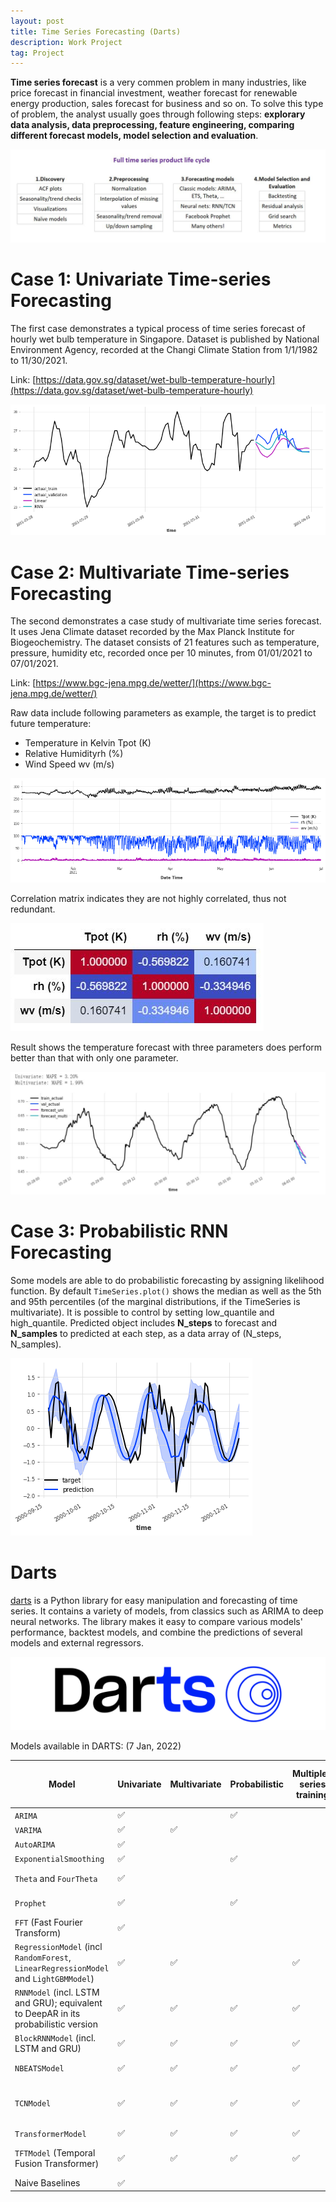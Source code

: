 ```yaml
---
layout: post
title: Time Series Forecasting (Darts)
description: Work Project
tag: Project
---
```


**Time series forecast** is a very commen problem in many industries, like price forecast in financial investment, weather forecast for renewable energy production, sales forecast for business and so on. To solve this type of problem, the analyst usually goes through following steps: **explorary data analysis, data preprocessing, feature engineering, comparing different forecast models, model selection and evaluation**.

![](https://github.com/siyue-zhang/time-series-forecast-Darts/raw/master/images/workflow.JPG)

# Case 1: Univariate Time-series Forecasting

The first case demonstrates a typical process of time series forecast of hourly wet bulb temperature in Singapore. Dataset is published by National Environment Agency, recorded at the Changi Climate Station from 1/1/1982 to 11/30/2021.

Link: [https://data.gov.sg/dataset/wet-bulb-temperature-hourly](https://data.gov.sg/dataset/wet-bulb-temperature-hourly)

![](https://github.com/siyue-zhang/time-series-forecast-Darts/raw/master/images/sample.png)

# Case 2: Multivariate Time-series Forecasting

The second demonstrates a case study of multivariate time series forecast. It uses Jena Climate dataset recorded by the Max Planck Institute for Biogeochemistry. The dataset consists of 21 features such as temperature, pressure, humidity etc, recorded once per 10 minutes, from 01/01/2021 to 07/01/2021.

Link: [https://www.bgc-jena.mpg.de/wetter/](https://www.bgc-jena.mpg.de/wetter/)

Raw data include following parameters as example, the target is to predict future temperature:
* Temperature in Kelvin Tpot (K)
* Relative Humidityrh (%)
* Wind Speed wv (m/s)


![](https://github.com/siyue-zhang/time-series-forecast-Darts/raw/master/images/raw.png)

Correlation matrix indicates they are not highly correlated, thus not redundant.

![](https://github.com/siyue-zhang/time-series-forecast-Darts/raw/master/images/corr.JPG)

Result shows the temperature forecast with three parameters does perform better than that with only one parameter.

![](https://github.com/siyue-zhang/time-series-forecast-Darts/raw/master/images/sample2.JPG)

# Case 3: Probabilistic RNN Forecasting
  
Some models are able to do probabilistic forecasting by assigning likelihood function. By default `TimeSeries.plot()` shows the median as well as the 5th and 95th percentiles (of the marginal distributions, if the TimeSeries is multivariate). It is possible to control by setting low_quantile and high_quantile. Predicted object includes **N_steps** to forecast and **N_samples** to predicted at each step, as a data array of (N_steps, N_samples).
  
![](https://github.com/siyue-zhang/time-series-forecast-Darts/raw/master/images/prob.png)
  
# Darts

[darts](https://github.com/unit8co/darts) is a Python library for easy manipulation and forecasting of time series. It contains a variety of models, from classics such as ARIMA to deep neural networks. The library makes it easy to compare various models' performance, backtest models, and combine the predictions of several models and external regressors.

![](https://github.com/unit8co/darts/raw/master/static/images/darts-logo-trim.png)

Models available in DARTS: (7 Jan, 2022)
  
Model | Univariate | Multivariate | Probabilistic | Multiple-series training | Past-observed covariates support | Future-known covariates support | Reference
--- | --- | --- | --- | --- | --- | --- | ---
`ARIMA` | ✅ | | ✅ | | | ✅ |
`VARIMA` | ✅ | ✅ | | | | ✅ |
`AutoARIMA` | ✅ | | | | | ✅ |
`ExponentialSmoothing` | ✅ | | ✅ | | | |
`Theta` and `FourTheta` | ✅ | | | | | | [Theta](https://robjhyndman.com/papers/Theta.pdf) & [4 Theta](https://github.com/Mcompetitions/M4-methods/blob/master/4Theta%20method.R)
`Prophet` | ✅ | | ✅ | | | ✅ | [Prophet repo](https://github.com/facebook/prophet)
`FFT` (Fast Fourier Transform) | ✅ | | | | | |
`RegressionModel` (incl `RandomForest`, `LinearRegressionModel` and `LightGBMModel`) | ✅ | ✅ | | ✅ | ✅ | ✅ |
`RNNModel` (incl. LSTM and GRU); equivalent to DeepAR in its probabilistic version | ✅ | ✅ | ✅ | ✅ | | ✅ | [DeepAR paper](https://arxiv.org/abs/1704.04110)
`BlockRNNModel` (incl. LSTM and GRU) | ✅ | ✅ | ✅ | ✅ | ✅ | |
`NBEATSModel` | ✅ | ✅ | ✅ | ✅ | ✅ | | [N-BEATS paper](https://arxiv.org/abs/1905.10437)
`TCNModel` | ✅ | ✅ | ✅ | ✅ | ✅ | | [TCN paper](https://arxiv.org/abs/1803.01271), [DeepTCN paper](https://arxiv.org/abs/1906.04397), [blog post](https://medium.com/unit8-machine-learning-publication/temporal-convolutional-networks-and-forecasting-5ce1b6e97ce4)
`TransformerModel` | ✅ | ✅ | ✅ | ✅ | ✅ | | 
`TFTModel` (Temporal Fusion Transformer) | ✅ | ✅ | ✅ | ✅ | ✅ | ✅ | [TFT paper](https://arxiv.org/pdf/1912.09363.pdf), [PyTorch Forecasting](https://pytorch-forecasting.readthedocs.io/en/latest/models.html)
Naive Baselines | ✅ | | | | | |
